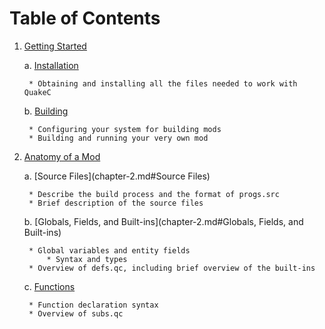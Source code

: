# Table of Contents

1. [Getting Started](chapter-1.md)

    a. [Installation](chapter-1.md#Installation)

        * Obtaining and installing all the files needed to work with QuakeC

    b. [Building](chapter-1.md#Building)

        * Configuring your system for building mods
        * Building and running your very own mod

2. [Anatomy of a Mod](chapter-2.md)

    a. [Source Files](chapter-2.md#Source Files)

        * Describe the build process and the format of progs.src
        * Brief description of the source files

    b. [Globals, Fields, and Built-ins](chapter-2.md#Globals, Fields, and Built-ins)

        * Global variables and entity fields
            * Syntax and types
        * Overview of defs.qc, including brief overview of the built-ins

    c. [Functions](chapter-2.md#Functions)

        * Function declaration syntax
        * Overview of subs.qc


